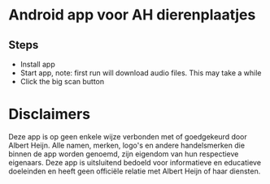 # Android app voor AH dierenplaatjes

## Steps
* Install app
* Start app, note: first run will download audio files. This may take a while
* Click the big scan button

# Disclaimers
Deze app is op geen enkele wijze verbonden met of goedgekeurd door Albert Heijn. Alle namen, merken, logo's en andere handelsmerken die binnen de app worden genoemd, zijn eigendom van hun respectieve eigenaars. Deze app is uitsluitend bedoeld voor informatieve en educatieve doeleinden en heeft geen officiële relatie met Albert Heijn of haar diensten.


